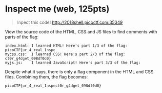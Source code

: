 # Inspect me (web, 125pts)

> Inpect this code! http://2018shell.picoctf.com:35349

View the source code of the HTML, CSS and JS files to find comments with parts of the flag:

```
index.html: I learned HTML! Here's part 1/3 of the flag: picoCTF{ur_4_real_1nspe
mycss.css:  I learned CSS! Here's part 2/3 of the flag: ct0r_g4dget_098df0d0}
myjs.js:    I learned JavaScript! Here's part 3/3 of the flag:
```

Despite what it says, there is only a flag component in the HTML and CSS files.  Combining them, the flag becomes:
```
picoCTF{ur_4_real_1nspect0r_g4dget_098df0d0}
```
